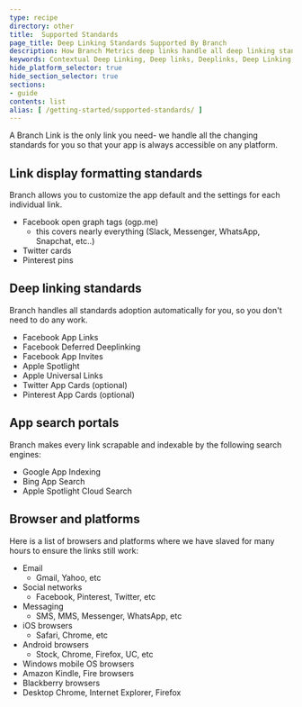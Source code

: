 ```yaml
---
type: recipe
directory: other
title:  Supported Standards
page_title: Deep Linking Standards Supported By Branch
description: How Branch Metrics deep links handle all deep linking standards and app portals automatically – whether it's Facebook, Apple, Twitter or Pinterest.
keywords: Contextual Deep Linking, Deep links, Deeplinks, Deep Linking, Deeplinking, Deferred Deep Linking, Deferred Deeplinking, Google App Indexing, Google App Invites, Apple Universal Links, Apple Spotlight Search, Facebook App Links, AppLinks, Deepviews, Deep views, Documentation, Docs, How to, Standards, Web SDK, SDK
hide_platform_selector: true
hide_section_selector: true
sections:
- guide
contents: list
alias: [ /getting-started/supported-standards/ ]
---
```


A Branch Link is the only link you need- we handle all the changing standards for you so that your app is always accessible on any platform.

## Link display formatting standards

Branch allows you to customize the app default and the settings for each individual link.

- Facebook open graph tags (ogp.me)
	- this covers nearly everything (Slack, Messenger, WhatsApp, Snapchat, etc..)
- Twitter cards
- Pinterest pins

## Deep linking standards

Branch handles all standards adoption automatically for you, so you don't need to do any work.

- Facebook App Links
- Facebook Deferred Deeplinking
- Facebook App Invites
- Apple Spotlight
- Apple Universal Links
- Twitter App Cards (optional)
- Pinterest App Cards (optional)

## App search portals

Branch makes every link scrapable and indexable by the following search engines:

- Google App Indexing
- Bing App Search
- Apple Spotlight Cloud Search

## Browser and platforms

Here is a list of browsers and platforms where we have slaved for many hours to ensure the links still work:

- Email
	- Gmail, Yahoo, etc
- Social networks
	- Facebook, Pinterest, Twitter, etc
- Messaging
	- SMS, MMS, Messenger, WhatsApp, etc 
- iOS browsers
	- Safari, Chrome, etc
- Android browsers
	- Stock, Chrome, Firefox, UC, etc
- Windows mobile OS browsers
- Amazon Kindle, Fire browsers
- Blackberry browsers
- Desktop Chrome, Internet Explorer, Firefox